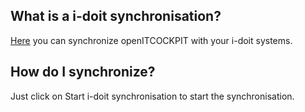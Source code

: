 [//]: # (Links)
[page]: /idoit_module/Synchronisations "System synchronisation"

[//]: # (Pictures)

[//]: # (Content)

## What is a i-doit synchronisation?

[Here][page] you can synchronize openITCOCKPIT with your i-doit systems.

## How do I synchronize?

Just click on
<a class="btn btn-xs btn-success"><i class="fa fa-refresh"></i> Start i-doit synchronisation</a>
to start the synchronisation.
